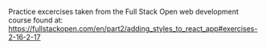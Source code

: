 Practice excercises taken from the Full Stack Open web development course found at: https://fullstackopen.com/en/part2/adding_styles_to_react_app#exercises-2-16-2-17
